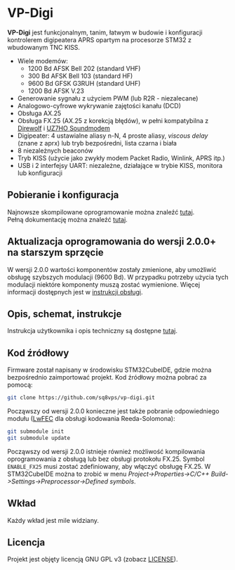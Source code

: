 # VP-Digi

**VP-Digi** jest funkcjonalnym, tanim, łatwym w budowie i konfiguracji kontrolerem digipeatera APRS opartym na procesorze STM32 z wbudowanym TNC KISS.

* Wiele modemów:
  * 1200 Bd AFSK Bell 202 (standard VHF)
  * 300 Bd AFSK Bell 103 (standard HF)
  * 9600 Bd GFSK G3RUH (standard UHF)
  * 1200 Bd AFSK V.23
* Generowanie sygnału z użyciem PWM (lub R2R - niezalecane)
* Analogowo-cyfrowe wykrywanie zajętości kanału (DCD)
* Obsługa AX.25
* Obsługa FX.25 (AX.25 z korekcją błędów), w pełni kompatybilna z [Direwolf](https://github.com/wb2osz/direwolf) i [UZ7HO Soundmodem](http://uz7.ho.ua/packetradio.htm)
* Digipeater: 4 ustawialne aliasy n-N, 4 proste aliasy, *viscous delay* (znane z aprx) lub tryb bezpośredni, lista czarna i biała
* 8 niezależnych beaconów
* Tryb KISS (użycie jako zwykły modem Packet Radio, Winlink, APRS itp.)
* USB i 2 interfejsy UART: niezależne, działające w trybie KISS, monitora lub konfiguracji

## Pobieranie i konfiguracja
Najnowsze skompilowane oprogramowanie można znaleźć [tutaj](https://github.com/sq8vps/vp-digi/releases).\
Pełną dokumentację można znaleźć [tutaj](doc/manual_pl.md).

## Aktualizacja oprogramowania do wersji 2.0.0+ na starszym sprzęcie 

W wersji 2.0.0 wartości komponentów zostały zmienione, aby umożliwić obsługę szybszych modulacji (9600 Bd). W przypadku potrzeby użycia tych modulacji niektóre komponenty muszą zostać wymienione. Więcej informacji dostępnych jest w [instrukcji obsługi](doc/manual_pl.md).

## Opis, schemat, instrukcje

Instrukcja użytkownika i opis techniczny są dostępne [tutaj](doc/manual_pl.md).

## Kod źródłowy

Firmware został napisany w środowisku STM32CubeIDE, gdzie można bezpośrednio zaimportować projekt. Kod źródłowy można pobrać za pomocą:

```bash
git clone https://github.com/sq8vps/vp-digi.git
```
Począwszy od wersji 2.0.0 konieczne jest także pobranie odpowiedniego modułu ([LwFEC](https://github.com/sq8vps/lwfec) dla obsługi kodowania Reeda-Solomona):
```bash
git submodule init
git submodule update
```
Począwszy od wersji 2.0.0 istnieje również możliwość kompilowania oprogramowania z obsługą lub bez obsługi protokołu FX.25. Symbol `ENABLE_FX25` musi zostać zdefiniowany, aby włączyć obsługę FX.25. W STM32CubeIDE można to zrobić w menu *Project->Properties->C/C++ Build->Settings->Preprocessor->Defined symbols*.

## Wkład
Każdy wkład jest mile widziany.

## Licencja
Projekt jest objęty licencją GNU GPL v3 (zobacz [LICENSE](LICENSE)).
